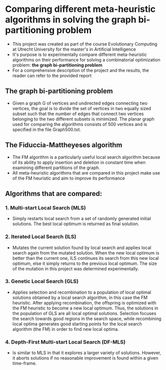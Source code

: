 # Comparing different meta-heuristic algorithms in solving the graph bi-partitioning problem
* This project was created as part of the course Evolutionary Computing at Utrecht University for the master's in Artificial Intelligence
* It's purpose is to experimentally compare different meta-heuristic algorithms on their performance for solving a combinatorial optimization problem: **the graph bi-partitioning problem**
* For a comprehensive description of the project and the results, the reader can refer to the provided report
## The graph bi-partitioning problem
* Given a graph G of vertices and undirected edges connecting two vertices, the goal is to divide the set of vertices in two equally sized subset such that the number of edges that connect two vertices belonging to the two different subsets is minimized.
The planar graph used for comparing the algorithms consists of 500 vertices and is specified in the file Graph500.txt.
## The Fiduccia-Mattheyeses algorithm
* The FM algorithm is a particularly useful local search algorithm because of its ability to apply insertion and deletion in constant time when examining different partitions of the graph.
* All meta-heuristic algorithms that are compared in this project make use of the FM heuristic and aim to improve its performance
## Algorithms that are compared:
### 1. Multi-start Local Search (MLS)
* Simply restarts local search from a set of randomly generated initial solutions. The best local optimum is returned as final solution.
### 2. Iterated Local Search (ILS)
* Mutates the current solution found by local search and applies local search again from the mutated solution. When the new local optimum is better than the current one, ILS continues its search from this new local optimum, else it simply returns to the previous local optimum. The size of the mutation in this project was determined experimentally.
### 3. Genetic Local Search (GLS)
* Applies selection and recombination to a population of local optimal solutions obtained by a local search algorithm, in this case the FM heuristic. After applying recombination, the offspring is optimized with the FM heuristic to become a new local optimum. Thus, the solutions in the population of GLS are all local optimal solutions. Selection focuses the search towards good regions in the search space, while recombining local optima generates good starting points for the local search algorithm (the FM) in order to find new local optima.
### 4. Depth-First Multi-start Local Search (DF-MLS)
* Is similar to MLS in that it explores a larger variety of solutions. However, it aborts solutions if no reasonable improvement is found within a given time-frame.